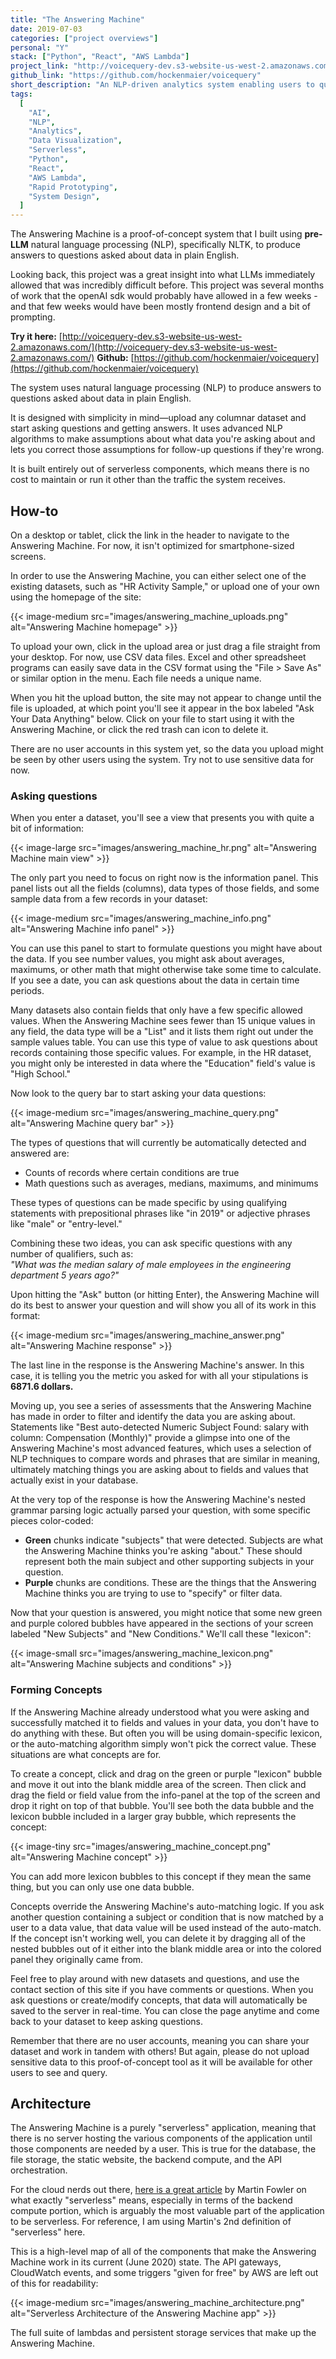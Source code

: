 ```yaml
---
title: "The Answering Machine"
date: 2019-07-03
categories: ["project overviews"]
personal: "Y"
stack: ["Python", "React", "AWS Lambda"]
project_link: "http://voicequery-dev.s3-website-us-west-2.amazonaws.com/"
github_link: "https://github.com/hockenmaier/voicequery"
short_description: "An NLP-driven analytics system enabling users to query their data in plain English."
tags:
  [
    "AI",
    "NLP",
    "Analytics",
    "Data Visualization",
    "Serverless",
    "Python",
    "React",
    "AWS Lambda",
    "Rapid Prototyping",
    "System Design",
  ]
---
```


The Answering Machine is a proof-of-concept system that I built using **pre-LLM** natural language processing (NLP), specifically NLTK, to produce answers to questions asked about data in plain English.

Looking back, this project was a great insight into what LLMs immediately allowed that was incredibly difficult before. This project was several months of work that the openAI sdk would probably have allowed in a few weeks - and that few weeks would have been mostly frontend design and a bit of prompting.

**Try it here:** [http://voicequery-dev.s3-website-us-west-2.amazonaws.com/](http://voicequery-dev.s3-website-us-west-2.amazonaws.com/)
**Github:** [https://github.com/hockenmaier/voicequery](https://github.com/hockenmaier/voicequery)

The system uses natural language processing (NLP) to produce answers to questions asked about data in plain English.

It is designed with simplicity in mind—upload any columnar dataset and start asking questions and getting answers. It uses advanced NLP algorithms to make assumptions about what data you're asking about and lets you correct those assumptions for follow-up questions if they're wrong.

It is built entirely out of serverless components, which means there is no cost to maintain or run it other than the traffic the system receives.

## How-to

On a desktop or tablet, click the link in the header to navigate to the Answering Machine. For now, it isn't optimized for smartphone-sized screens.

In order to use the Answering Machine, you can either select one of the existing datasets, such as "HR Activity Sample," or upload one of your own using the homepage of the site:

{{< image-medium src="images/answering_machine_uploads.png" alt="Answering Machine homepage" >}}

To upload your own, click in the upload area or just drag a file straight from your desktop. For now, use CSV data files. Excel and other spreadsheet programs can easily save data in the CSV format using the "File > Save As" or similar option in the menu. Each file needs a unique name.

When you hit the upload button, the site may not appear to change until the file is uploaded, at which point you'll see it appear in the box labeled "Ask Your Data Anything" below. Click on your file to start using it with the Answering Machine, or click the red trash can icon to delete it.

There are no user accounts in this system yet, so the data you upload might be seen by other users using the system. Try not to use sensitive data for now.

### Asking questions

When you enter a dataset, you'll see a view that presents you with quite a bit of information:

{{< image-large src="images/answering_machine_hr.png" alt="Answering Machine main view" >}}

The only part you need to focus on right now is the information panel. This panel lists out all the fields (columns), data types of those fields, and some sample data from a few records in your dataset:

{{< image-medium src="images/answering_machine_info.png" alt="Answering Machine info panel" >}}

You can use this panel to start to formulate questions you might have about the data. If you see number values, you might ask about averages, maximums, or other math that might otherwise take some time to calculate. If you see a date, you can ask questions about the data in certain time periods.

Many datasets also contain fields that only have a few specific allowed values. When the Answering Machine sees fewer than 15 unique values in any field, the data type will be a "List" and it lists them right out under the sample values table. You can use this type of value to ask questions about records containing those specific values. For example, in the HR dataset, you might only be interested in data where the "Education" field's value is "High School."

Now look to the query bar to start asking your data questions:

{{< image-medium src="images/answering_machine_query.png" alt="Answering Machine query bar" >}}

The types of questions that will currently be automatically detected and answered are:

- Counts of records where certain conditions are true
- Math questions such as averages, medians, maximums, and minimums

These types of questions can be made specific by using qualifying statements with prepositional phrases like "in 2019" or adjective phrases like "male" or "entry-level."

Combining these two ideas, you can ask specific questions with any number of qualifiers, such as:  
_"What was the median salary of male employees in the engineering department 5 years ago?"_

Upon hitting the "Ask" button (or hitting Enter), the Answering Machine will do its best to answer your question and will show you all of its work in this format:

{{< image-medium src="images/answering_machine_answer.png" alt="Answering Machine response" >}}

The last line in the response is the Answering Machine's answer. In this case, it is telling you the metric you asked for with all your stipulations is **6871.6 dollars.**

Moving up, you see a series of assessments that the Answering Machine has made in order to filter and identify the data you are asking about. Statements like "Best auto-detected Numeric Subject Found: salary with column: Compensation (Monthly)" provide a glimpse into one of the Answering Machine's most advanced features, which uses a selection of NLP techniques to compare words and phrases that are similar in meaning, ultimately matching things you are asking about to fields and values that actually exist in your database.

At the very top of the response is how the Answering Machine's nested grammar parsing logic actually parsed your question, with some specific pieces color-coded:

- **Green** chunks indicate "subjects" that were detected. Subjects are what the Answering Machine thinks you're asking "about." These should represent both the main subject and other supporting subjects in your question.
- **Purple** chunks are conditions. These are the things that the Answering Machine thinks you are trying to use to "specify" or filter data.

Now that your question is answered, you might notice that some new green and purple colored bubbles have appeared in the sections of your screen labeled "New Subjects" and "New Conditions." We'll call these "lexicon":

{{< image-small src="images/answering_machine_lexicon.png" alt="Answering Machine subjects and conditions" >}}

### Forming Concepts

If the Answering Machine already understood what you were asking and successfully matched it to fields and values in your data, you don't have to do anything with these. But often you will be using domain-specific lexicon, or the auto-matching algorithm simply won't pick the correct value. These situations are what concepts are for.

To create a concept, click and drag on the green or purple "lexicon" bubble and move it out into the blank middle area of the screen. Then click and drag the field or field value from the info-panel at the top of the screen and drop it right on top of that bubble. You'll see both the data bubble and the lexicon bubble included in a larger gray bubble, which represents the concept:

{{< image-tiny src="images/answering_machine_concept.png" alt="Answering Machine concept" >}}

You can add more lexicon bubbles to this concept if they mean the same thing, but you can only use one data bubble.

Concepts override the Answering Machine's auto-matching logic. If you ask another question containing a subject or condition that is now matched by a user to a data value, that data value will be used instead of the auto-match. If the concept isn't working well, you can delete it by dragging all of the nested bubbles out of it either into the blank middle area or into the colored panel they originally came from.

Feel free to play around with new datasets and questions, and use the contact section of this site if you have comments or questions. When you ask questions or create/modify concepts, that data will automatically be saved to the server in real-time. You can close the page anytime and come back to your dataset to keep asking questions.

Remember that there are no user accounts, meaning you can share your dataset and work in tandem with others! But again, please do not upload sensitive data to this proof-of-concept tool as it will be available for other users to see and query.

## Architecture

The Answering Machine is a purely "serverless" application, meaning that there is no server hosting the various components of the application until those components are needed by a user. This is true for the database, the file storage, the static website, the backend compute, and the API orchestration.

For the cloud nerds out there, [here is a great article](https://martinfowler.com/articles/serverless.html) by Martin Fowler on what exactly "serverless" means, especially in terms of the backend compute portion, which is arguably the most valuable part of the application to be serverless. For reference, I am using Martin's 2nd definition of "serverless" here.

This is a high-level map of all of the components that make the Answering Machine work in its current (June 2020) state. The API gateways, CloudWatch events, and some triggers "given for free" by AWS are left out of this for readability:

{{< image-medium src="images/answering_machine_architecture.png" alt="Serverless Architecture of the Answering Machine app" >}}

The full suite of lambdas and persistent storage services that make up the Answering Machine.

